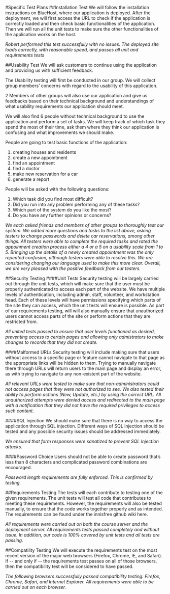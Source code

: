 #Specific Test Plans
##Installation Test
We will follow the installation instructions on BlueHost, where our application is deployed. After the deployment, we will first access the URL to check if the application is correctly loaded and then check basic functionalities of the application. Then we will run all the unit tests to make sure the other functionalities of the application works on the host.

*Robert performed this test successfully with no issues. The deployed site loads correctly, with reasonable speed, and passes all unit and requirements tests*

##Usability Test
We will ask customers to continue using the application and providing us with sufficient feedback. 

The Usability testing will first be conducted in our group. We will collect group members’ concerns with regard to the usability of this application. 

2 Members of other groups will also use our application and give us feedbacks based on their technical background and understandings of what usability requirements our application should meet. 

We will also find 6 people without technical background to use the application and perform a set of tasks. We will keep track of which task they spend the most of their time, ask them where they think our application is confusing and what improvements we should make. 

People are going to test basic functions of the application:

1. creating houses and residents
2. create a new appointment
3. find an appointment
4. find a doctor
5. make new reservation for a car
6. generate a report

People will be asked with the following questions:

1. Which task did you find most difficult?
2. Did you run into any problem performing any of these tasks? 
3. Which part of the system do you like the most?
4. Do you have any further opinions or concerns?

*We each asked friends and members of other groups to thoroughly test our system. We added more questions and tasks to the list above, asking testers to change passwords and delete car reservations, among other things. All testers were able to complete the required tasks and rated the appoinment creation process either a 4 or a 5 on a usability scale from 1 to 5. Bringing up the details of a newly created appointment was the only repeated confusion, although testers were able to resolve this. We are considering changing our language used to make this more clear. Overall, we are very pleased with the positive feedback from our testers.*

##Security Testing
####Unit Tests
Security testing will be largely carried out through the unit tests, which will make sure that the user must be properly authenticated to access each part of the website. We have multiple levels of authentication, including admin, staff, volunteer, and workstation head. Each of these levels will have permissions specifying which parts of the site they can access, which the unit tests will ensure is possible. As part of our requirements testing, will will also manually ensure that unauthorized users cannot access parts of the site or perform actions that they are restricted from.

*All united tests passed to ensure that user levels functioned as desired, preventing access to certain pages and allowing only admistrators to make changes to records that they did not create.*

####Malformed URLs
Security testing will include making sure that users without access to a specific page or feature cannot navigate to that page as the appropriate links will be hidden to them. Trying to manually navigate there through URLs will return users to the main page and display an error, as with trying to navigate to any non-existent part of the website.

*All relevant URLs were tested to make sure that non-administrators could not access pages that they were not authorized to see. We also tested their ability to perform actions (New, Update, etc.) by using the correct URL. All unauthorized attempts were denied access and redirected to the main page with a notification that they did not have the required privileges to access such content.*

####SQL Injection
We should make sure that there is no way to access the application through SQL injection. Different ways of SQL injection should be tested and any possible security issues should be addressed immediately. 

*We ensured that form responses were sanatized to prevent SQL Injection attacks.*

####Password Choice
Users should not be able to create password that’s less than 8 characters and complicated password combinations are encouraged.

*Password length requirements are fully enforced. This is confirmed by testing.*

##Requirements Testing
The tests will each contribute to testing one of the given requirements. The unit tests will test all code that contributes to meeting these requirements. However, the requirements will also be tested manually, to ensure that the code works together properly and as intended. The requirements can be found under the innisfree github wiki here.

*All requirements were carried out on both the course server and the deployment server. All requirements tests passed completely and without issue. In addition, our code is 100% covered by unit tests and all tests are passing.*

##Compatility Testing
We will execute the requirements test on the most recent version of the major web browsers (Firefox, Chrome, IE, and Safari). If -- and only if -- the requirements test passes on all of those browsers, then the compatibility test will be considered to have passed.

*The following browsers successfully passed compatibility testing: Firefox, Chrome, Safari, and Internet Explorer. All requirements were able to be carried out on each browser.*

